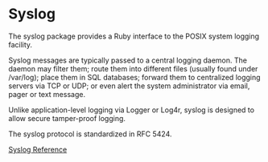# Syslog

The syslog package provides a Ruby interface to the POSIX system logging
facility.

Syslog messages are typically passed to a central logging daemon. The daemon
may filter them; route them into different files (usually found under
/var/log); place them in SQL databases; forward them to centralized logging
servers via TCP or UDP; or even alert the system administrator via email,
pager or text message.

Unlike application-level logging via Logger or Log4r, syslog is designed to
allow secure tamper-proof logging.

The syslog protocol is standardized in RFC 5424.

[Syslog Reference](https://ruby-doc.org/stdlib-2.6/libdoc/syslog/rdoc/Syslog.html)